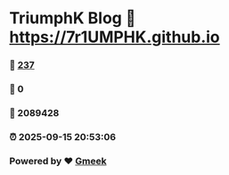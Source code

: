# TriumphK Blog :link: https://7r1UMPHK.github.io 
### :page_facing_up: [237](https://7r1UMPHK.github.io/tag.html) 
### :speech_balloon: 0 
### :hibiscus: 2089428 
### :alarm_clock: 2025-09-15 20:53:06 
### Powered by :heart: [Gmeek](https://github.com/Meekdai/Gmeek)
